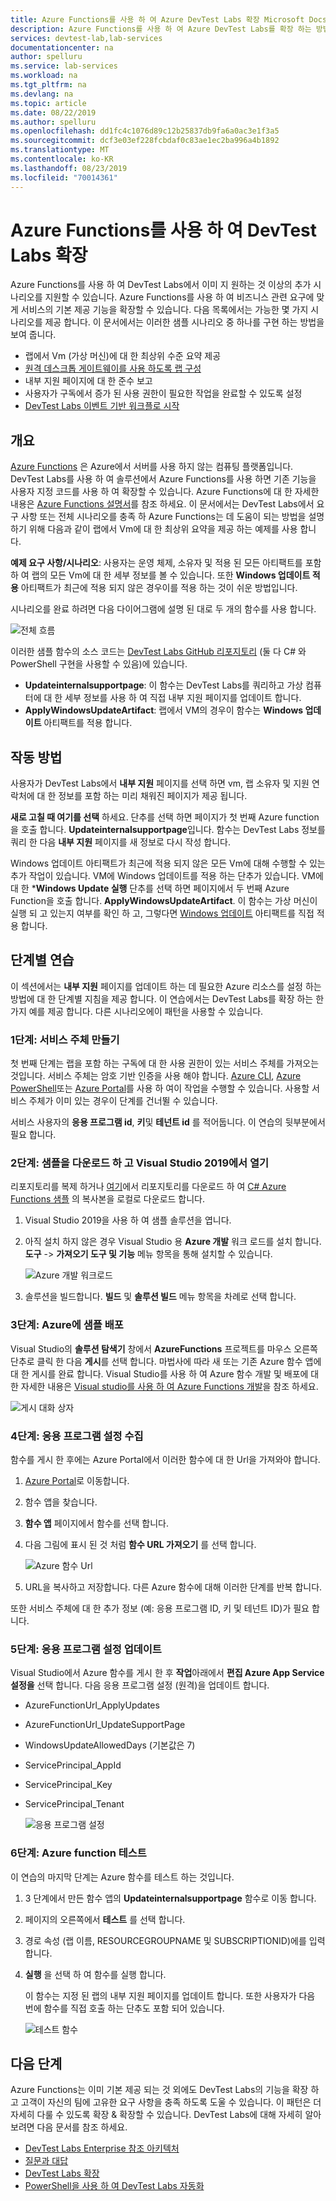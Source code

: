 ```yaml
---
title: Azure Functions를 사용 하 여 Azure DevTest Labs 확장 Microsoft Docs
description: Azure Functions를 사용 하 여 Azure DevTest Labs를 확장 하는 방법을 알아봅니다.
services: devtest-lab,lab-services
documentationcenter: na
author: spelluru
ms.service: lab-services
ms.workload: na
ms.tgt_pltfrm: na
ms.devlang: na
ms.topic: article
ms.date: 08/22/2019
ms.author: spelluru
ms.openlocfilehash: dd1fc4c1076d89c12b25837db9fa6a0ac3e1f3a5
ms.sourcegitcommit: dcf3e03ef228fcbdaf0c83ae1ec2ba996a4b1892
ms.translationtype: MT
ms.contentlocale: ko-KR
ms.lasthandoff: 08/23/2019
ms.locfileid: "70014361"
---
```

# <a name="use-azure-functions-to-extend-devtest-labs"></a>Azure Functions를 사용 하 여 DevTest Labs 확장
Azure Functions를 사용 하 여 DevTest Labs에서 이미 지 원하는 것 이상의 추가 시나리오를 지원할 수 있습니다. Azure Functions를 사용 하 여 비즈니스 관련 요구에 맞게 서비스의 기본 제공 기능을 확장할 수 있습니다. 다음 목록에서는 가능한 몇 가지 시나리오를 제공 합니다. 이 문서에서는 이러한 샘플 시나리오 중 하나를 구현 하는 방법을 보여 줍니다.

- 랩에서 Vm (가상 머신)에 대 한 최상위 수준 요약 제공
- [원격 데스크톱 게이트웨이를 사용 하도록 랩 구성](configure-lab-remote-desktop-gateway.md)
- 내부 지원 페이지에 대 한 준수 보고
- 사용자가 구독에서 증가 된 사용 권한이 필요한 작업을 완료할 수 있도록 설정
- [DevTest Labs 이벤트 기반 워크플로 시작](https://github.com/RogerBestMsft/DTL-SecureArtifactData)

## <a name="overview"></a>개요
[Azure Functions](../azure-functions/functions-overview.md) 은 Azure에서 서버를 사용 하지 않는 컴퓨팅 플랫폼입니다. DevTest Labs를 사용 하 여 솔루션에서 Azure Functions를 사용 하면 기존 기능을 사용자 지정 코드를 사용 하 여 확장할 수 있습니다. Azure Functions에 대 한 자세한 내용은 [Azure Functions 설명서](../azure-functions/functions-overview.md)를 참조 하세요. 이 문서에서는 DevTest Labs에서 요구 사항 또는 전체 시나리오를 충족 하 Azure Functions는 데 도움이 되는 방법을 설명 하기 위해 다음과 같이 랩에서 Vm에 대 한 최상위 요약을 제공 하는 예제를 사용 합니다.

**예제 요구 사항/시나리오**: 사용자는 운영 체제, 소유자 및 적용 된 모든 아티팩트를 포함 하 여 랩의 모든 Vm에 대 한 세부 정보를 볼 수 있습니다.  또한 **Windows 업데이트 적용** 아티팩트가 최근에 적용 되지 않은 경우이를 적용 하는 것이 쉬운 방법입니다.

시나리오를 완료 하려면 다음 다이어그램에 설명 된 대로 두 개의 함수를 사용 합니다.  

![전체 흐름](./media/extend-devtest-labs-azure-functions/flow.png)

이러한 샘플 함수의 소스 코드는 [DevTest Labs GitHub 리포지토리](https://github.com/Azure/azure-devtestlab/tree/master/samples/DevTestLabs/AzureFunctions) (둘 다 C# 와 PowerShell 구현을 사용할 수 있음)에 있습니다.

- **Updateinternalsupportpage**: 이 함수는 DevTest Labs를 쿼리하고 가상 컴퓨터에 대 한 세부 정보를 사용 하 여 직접 내부 지원 페이지를 업데이트 합니다.
- **ApplyWindowsUpdateArtifact**: 랩에서 VM의 경우이 함수는 **Windows 업데이트** 아티팩트를 적용 합니다.

## <a name="how-it-works"></a>작동 방법
사용자가 DevTest Labs에서 **내부 지원** 페이지를 선택 하면 vm, 랩 소유자 및 지원 연락처에 대 한 정보를 포함 하는 미리 채워진 페이지가 제공 됩니다.  

**새로 고칠 때 여기를 선택** 하세요. 단추를 선택 하면 페이지가 첫 번째 Azure function을 호출 합니다. **Updateinternalsupportpage**입니다. 함수는 DevTest Labs 정보를 쿼리 한 다음 **내부 지원** 페이지를 새 정보로 다시 작성 합니다.

Windows 업데이트 아티팩트가 최근에 적용 되지 않은 모든 Vm에 대해 수행할 수 있는 추가 작업이 있습니다. VM에 Windows 업데이트를 적용 하는 단추가 있습니다. VM에 대 한 ***Windows Update 실행** 단추를 선택 하면 페이지에서 두 번째 Azure Function을 호출 합니다. **ApplyWindowsUpdateArtifact**. 이 함수는 가상 머신이 실행 되 고 있는지 여부를 확인 하 고, 그렇다면 [Windows 업데이트](https://github.com/Azure/azure-devtestlab/tree/master/Artifacts/windows-install-windows-updates) 아티팩트를 직접 적용 합니다.

## <a name="step-by-step-walkthrough"></a>단계별 연습
이 섹션에서는 **내부 지원** 페이지를 업데이트 하는 데 필요한 Azure 리소스를 설정 하는 방법에 대 한 단계별 지침을 제공 합니다. 이 연습에서는 DevTest Labs를 확장 하는 한 가지 예를 제공 합니다. 다른 시나리오에이 패턴을 사용할 수 있습니다.

### <a name="step-1-create-a-service-principal"></a>1단계: 서비스 주체 만들기 
첫 번째 단계는 랩을 포함 하는 구독에 대 한 사용 권한이 있는 서비스 주체를 가져오는 것입니다. 서비스 주체는 암호 기반 인증을 사용 해야 합니다. [Azure CLI](/cli/azure/create-an-azure-service-principal-azure-cli?view=azure-cli-latest), [Azure PowerShell](/powershell/azure/create-azure-service-principal-azureps?view=azps-2.5.0)또는 [Azure Portal](../active-directory/develop/howto-create-service-principal-portal.md)를 사용 하 여이 작업을 수행할 수 있습니다. 사용할 서비스 주체가 이미 있는 경우이 단계를 건너뛸 수 있습니다.

서비스 사용자의 **응용 프로그램 id**, **키**및 **테넌트 id** 를 적어둡니다. 이 연습의 뒷부분에서 필요 합니다. 

### <a name="step-2-download-the-sample-and-open-in-visual-studio-2019"></a>2단계: 샘플을 다운로드 하 고 Visual Studio 2019에서 열기
리포지토리를 복제 하거나 [여기](https://github.com/Azure/azure-devtestlab/archive/master.zip)에서 리포지토리를 다운로드 하 여 [ C# Azure Functions 샘플](https://github.com/Azure/azure-devtestlab/tree/master/samples/DevTestLabs/AzureFunctions/CSharp) 의 복사본을 로컬로 다운로드 합니다.  

1. Visual Studio 2019을 사용 하 여 샘플 솔루션을 엽니다.  
1. 아직 설치 하지 않은 경우 Visual Studio 용 **Azure 개발** 워크 로드를 설치 합니다. **도구** -> **가져오기 도구 및 기능** 메뉴 항목을 통해 설치할 수 있습니다.

    ![Azure 개발 워크로드](./media/extend-devtest-labs-azure-functions/azure-development-workload-vs.png)
1. 솔루션을 빌드합니다. **빌드** 및 **솔루션 빌드** 메뉴 항목을 차례로 선택 합니다.

### <a name="step-3-deploy-the-sample-to-azure"></a>3단계: Azure에 샘플 배포
Visual Studio의 **솔루션 탐색기** 창에서 **AzureFunctions** 프로젝트를 마우스 오른쪽 단추로 클릭 한 다음 **게시**를 선택 합니다. 마법사에 따라 새 또는 기존 Azure 함수 앱에 대 한 게시를 완료 합니다. Visual Studio를 사용 하 여 Azure 함수 개발 및 배포에 대 한 자세한 내용은 [Visual studio를 사용 하 여 Azure Functions 개발](../azure-functions/functions-develop-vs.md)을 참조 하세요.

![게시 대화 상자](./media/extend-devtest-labs-azure-functions/publish-dialog.png)


### <a name="step-4--gather-application-settings"></a>4단계:  응용 프로그램 설정 수집
함수를 게시 한 후에는 Azure Portal에서 이러한 함수에 대 한 Url을 가져와야 합니다. 

1. [Azure Portal](https://portal.azure.com)로 이동합니다. 
1. 함수 앱을 찾습니다.
1. **함수 앱** 페이지에서 함수를 선택 합니다. 
1. 다음 그림에 표시 된 것 처럼 **함수 URL 가져오기** 를 선택 합니다. 

    ![Azure 함수 Url](./media/extend-devtest-labs-azure-functions/function-url.png)
4. URL을 복사하고 저장합니다. 다른 Azure 함수에 대해 이러한 단계를 반복 합니다. 

또한 서비스 주체에 대 한 추가 정보 (예: 응용 프로그램 ID, 키 및 테넌트 ID)가 필요 합니다.


### <a name="step-5--update-application-settings"></a>5단계:  응용 프로그램 설정 업데이트
Visual Studio에서 Azure 함수를 게시 한 후 **작업**아래에서 **편집 Azure App Service 설정을** 선택 합니다. 다음 응용 프로그램 설정 (원격)을 업데이트 합니다.

- AzureFunctionUrl_ApplyUpdates
- AzureFunctionUrl_UpdateSupportPage
- WindowsUpdateAllowedDays (기본값은 7)
- ServicePrincipal_AppId
- ServicePrincipal_Key
- ServicePrincipal_Tenant

    ![응용 프로그램 설정](./media/extend-devtest-labs-azure-functions/application-settings.png)

### <a name="step-6-test-the-azure-function"></a>6단계: Azure function 테스트
이 연습의 마지막 단계는 Azure 함수를 테스트 하는 것입니다.  

1. 3 단계에서 만든 함수 앱의 **Updateinternalsupportpage** 함수로 이동 합니다. 
1. 페이지의 오른쪽에서 **테스트** 를 선택 합니다. 
1. 경로 속성 (랩 이름, RESOURCEGROUPNAME 및 SUBSCRIPTIONID)에를 입력 합니다.
1. **실행** 을 선택 하 여 함수를 실행 합니다.  

    이 함수는 지정 된 랩의 내부 지원 페이지를 업데이트 합니다. 또한 사용자가 다음 번에 함수를 직접 호출 하는 단추도 포함 되어 있습니다.

    ![테스트 함수](./media/extend-devtest-labs-azure-functions/test-function.png)

## <a name="next-steps"></a>다음 단계
Azure Functions는 이미 기본 제공 되는 것 외에도 DevTest Labs의 기능을 확장 하 고 고객이 자신의 팀에 고유한 요구 사항을 충족 하도록 도울 수 있습니다. 이 패턴은 더 자세히 다룰 수 있도록 확장 & 확장할 수 있습니다.  DevTest Labs에 대해 자세히 알아보려면 다음 문서를 참조 하세요. 

- [DevTest Labs Enterprise 참조 아키텍처](devtest-lab-reference-architecture.md)
- [질문과 대답](devtest-lab-faq.md)
- [DevTest Labs 확장](devtest-lab-guidance-scale.md)
- [PowerShell을 사용 하 여 DevTest Labs 자동화](https://github.com/Azure/azure-devtestlab/tree/master/samples/DevTestLabs/Modules/Library/Tests)








